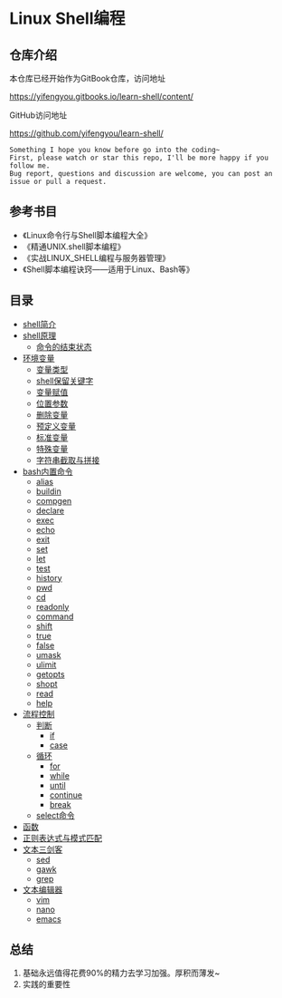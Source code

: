 # Linux Shell编程

## 仓库介绍

本仓库已经开始作为GitBook仓库，访问地址

<https://yifengyou.gitbooks.io/learn-shell/content/>

GitHub访问地址

<https://github.com/yifengyou/learn-shell/>

```
Something I hope you know before go into the coding~
First, please watch or star this repo, I'll be more happy if you follow me.
Bug report, questions and discussion are welcome, you can post an issue or pull a request.
```

## 参考书目

* 《Linux命令行与Shell脚本编程大全》
* 《精通UNIX.shell脚本编程》
* 《实战LINUX_SHELL编程与服务器管理》
* 《Shell脚本编程诀窍——适用于Linux、Bash等》


## 目录

* [shell简介](docs/shell简介.md)
* [shell原理](docs/shell原理.md)
    * [命令的结束状态](docs/shell原理/命令的结束状态.md)
* [环境变量](docs/环境变量.md)
    * [变量类型](docs/环境变量/变量类型.md)
    * [shell保留关键字](docs/环境变量/shell保留关键字.md)
    * [变量赋值](docs/环境变量/变量赋值.md)
    * [位置参数](docs/环境变量/位置参数.md)
    * [删除变量](docs/环境变量/删除变量.md)
    * [预定义变量](docs/环境变量/预定义变量.md)
    * [标准变量](docs/环境变量/标准变量.md)
    * [特殊变量](docs/环境变量/特殊变量.md)
    * [字符串截取与拼接](docs/环境变量/字符串截取与拼接.md)
* [bash内置命令](docs/bash内置命令.md)
    * [alias](docs/bash内置命令/alias.md)
    * [buildin](docs/bash内置命令/buildin.md)
    * [compgen](docs/bash内置命令/compgen.md)
    * [declare](docs/bash内置命令/declare.md)
    * [exec](docs/bash内置命令/exec.md)
    * [echo](docs/bash内置命令/echo.md)
    * [exit](docs/bash内置命令/exit.md)
    * [set](docs/bash内置命令/set.md)
    * [let](docs/bash内置命令/let.md)
    * [test](docs/bash内置命令/test.md)
    * [history](docs/bash内置命令/history.md)
    * [pwd](docs/bash内置命令/pwd.md)
    * [cd](docs/bash内置命令/cd.md)
    * [readonly](docs/bash内置命令/readonly.md)
    * [command](docs/bash内置命令/command.md)
    * [shift](docs/bash内置命令/shift.md)
    * [true](docs/bash内置命令/true.md)
    * [false](docs/bash内置命令/false.md)
    * [umask](docs/bash内置命令/umask.md)
    * [ulimit](docs/bash内置命令/ulimit.md)
    * [getopts](docs/bash内置命令/getopts.md)
    * [shopt](docs/bash内置命令/shopt.md)
    * [read](docs/bash内置命令/read.md)
    * [help](docs/bash内置命令/help.md)
* [流程控制](docs/流程控制.md)
    * [判断](docs/流程控制/判断.md)
        * [if](docs/流程控制/判断/if.md)
        * [case](docs/流程控制/判断/case.md)
    * [循环](docs/流程控制/循环.md)
        * [for](docs/流程控制/循环/for.md)
        * [while](docs/流程控制/循环/while.md)
        * [until](docs/流程控制/循环/until.md)
        * [continue](docs/流程控制/循环/continue.md)
        * [break](docs/流程控制/循环/break.md)
    * [select命令](docs/流程控制/select命令.md)
* [函数](docs/函数.md)
* [正则表达式与模式匹配](docs/正则表达式与模式匹配.md)
* [文本三剑客](docs/文本三剑客.md)
    * [sed](docs/文本三剑客/sed.md)
    * [gawk](docs/文本三剑客/gawk.md)
    * [grep](docs/文本三剑客/grep.md)
* [文本编辑器](docs/文本编辑器.md)
    * [vim](docs/文本编辑器/vim.md)
    * [nano](docs/文本编辑器/nano.md)
    * [emacs](docs/文本编辑器/emacs.md)




## 总结

  1. 基础永远值得花费90%的精力去学习加强。厚积而薄发~
  2. 实践的重要性
